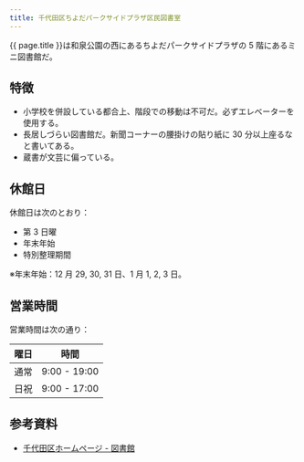 ```yaml
---
title: 千代田区ちよだパークサイドプラザ区民図書室
---
```


{{ page.title }}は和泉公園の西にあるちよだパークサイドプラザの 5 階にあるミニ図書館だ。

## 特徴

* 小学校を併設している都合上、階段での移動は不可だ。必ずエレベーターを使用する。
* 長居しづらい図書館だ。新聞コーナーの腰掛けの貼り紙に 30 分以上座るなと書いてある。
* 蔵書が文芸に偏っている。

## 休館日

休館日は次のとおり：

* 第 3 日曜
* 年末年始
* 特別整理期間

※年末年始：12 月 29, 30, 31 日、1 月 1, 2, 3 日。

## 営業時間

営業時間は次の通り：

| 曜日       | 時間          |
| ---------- | ------------- |
| 通常       | 9:00 - 19:00 |
| 日祝       | 9:00 - 17:00 |

## 参考資料

* [千代田区ホームページ - 図書館](http://www.city.chiyoda.lg.jp/koho/bunka/bunka/toshokan/)
